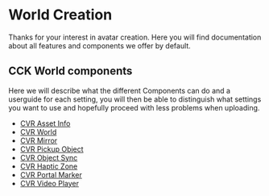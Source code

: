 # World Creation
Thanks for your interest in avatar creation. Here you will find documentation about all features and components we offer by default.

## CCK World components
Here we will describe what the different Components can do and a userguide for each setting, you will then be able to 
distinguish what settings you want to use and hopefully proceed with less problems when uploading.

- [CVR Asset Info](../components/asset-info.md)
- [CVR World](components/world.md)
- [CVR Mirror](components/mirror.md)
- [CVR Pickup Object](components/pickup-object.md)
- [CVR Object Sync](components/object-sync.md)
- [CVR Haptic Zone](components/haptic-zone.md)
- [CVR Portal Marker](components/portal-marker.md)
- [CVR Video Player](components/video-player.md)